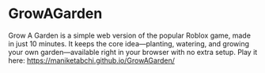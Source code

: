 # GrowAGarden
Grow A Garden is a simple web version of the popular Roblox game, made in just 10 minutes. It keeps the core idea—planting, watering, and growing your own garden—available right in your browser with no extra setup.
Play it here: https://maniketabchi.github.io/GrowAGarden/
